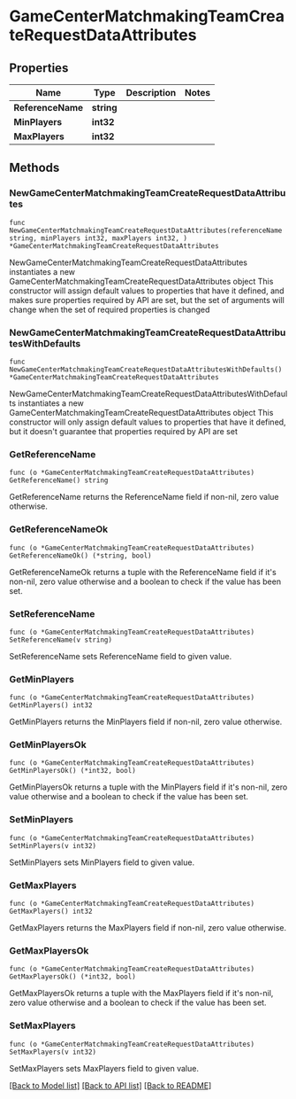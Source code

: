 # GameCenterMatchmakingTeamCreateRequestDataAttributes

## Properties

Name | Type | Description | Notes
------------ | ------------- | ------------- | -------------
**ReferenceName** | **string** |  | 
**MinPlayers** | **int32** |  | 
**MaxPlayers** | **int32** |  | 

## Methods

### NewGameCenterMatchmakingTeamCreateRequestDataAttributes

`func NewGameCenterMatchmakingTeamCreateRequestDataAttributes(referenceName string, minPlayers int32, maxPlayers int32, ) *GameCenterMatchmakingTeamCreateRequestDataAttributes`

NewGameCenterMatchmakingTeamCreateRequestDataAttributes instantiates a new GameCenterMatchmakingTeamCreateRequestDataAttributes object
This constructor will assign default values to properties that have it defined,
and makes sure properties required by API are set, but the set of arguments
will change when the set of required properties is changed

### NewGameCenterMatchmakingTeamCreateRequestDataAttributesWithDefaults

`func NewGameCenterMatchmakingTeamCreateRequestDataAttributesWithDefaults() *GameCenterMatchmakingTeamCreateRequestDataAttributes`

NewGameCenterMatchmakingTeamCreateRequestDataAttributesWithDefaults instantiates a new GameCenterMatchmakingTeamCreateRequestDataAttributes object
This constructor will only assign default values to properties that have it defined,
but it doesn't guarantee that properties required by API are set

### GetReferenceName

`func (o *GameCenterMatchmakingTeamCreateRequestDataAttributes) GetReferenceName() string`

GetReferenceName returns the ReferenceName field if non-nil, zero value otherwise.

### GetReferenceNameOk

`func (o *GameCenterMatchmakingTeamCreateRequestDataAttributes) GetReferenceNameOk() (*string, bool)`

GetReferenceNameOk returns a tuple with the ReferenceName field if it's non-nil, zero value otherwise
and a boolean to check if the value has been set.

### SetReferenceName

`func (o *GameCenterMatchmakingTeamCreateRequestDataAttributes) SetReferenceName(v string)`

SetReferenceName sets ReferenceName field to given value.


### GetMinPlayers

`func (o *GameCenterMatchmakingTeamCreateRequestDataAttributes) GetMinPlayers() int32`

GetMinPlayers returns the MinPlayers field if non-nil, zero value otherwise.

### GetMinPlayersOk

`func (o *GameCenterMatchmakingTeamCreateRequestDataAttributes) GetMinPlayersOk() (*int32, bool)`

GetMinPlayersOk returns a tuple with the MinPlayers field if it's non-nil, zero value otherwise
and a boolean to check if the value has been set.

### SetMinPlayers

`func (o *GameCenterMatchmakingTeamCreateRequestDataAttributes) SetMinPlayers(v int32)`

SetMinPlayers sets MinPlayers field to given value.


### GetMaxPlayers

`func (o *GameCenterMatchmakingTeamCreateRequestDataAttributes) GetMaxPlayers() int32`

GetMaxPlayers returns the MaxPlayers field if non-nil, zero value otherwise.

### GetMaxPlayersOk

`func (o *GameCenterMatchmakingTeamCreateRequestDataAttributes) GetMaxPlayersOk() (*int32, bool)`

GetMaxPlayersOk returns a tuple with the MaxPlayers field if it's non-nil, zero value otherwise
and a boolean to check if the value has been set.

### SetMaxPlayers

`func (o *GameCenterMatchmakingTeamCreateRequestDataAttributes) SetMaxPlayers(v int32)`

SetMaxPlayers sets MaxPlayers field to given value.



[[Back to Model list]](../README.md#documentation-for-models) [[Back to API list]](../README.md#documentation-for-api-endpoints) [[Back to README]](../README.md)


